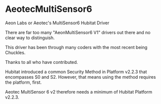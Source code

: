 # AeotecMultiSensor6
Aeon Labs or Aeotec's MultiSensor6 Hubitat Driver

There are far too many "AeonMultiSensor6 V1" drivers out there and no clear way to distinguish. 

This driver has been through many coders with the most recent being Chuckles. 

Thanks to all who have contributed.

Hubitat introduced a common Security Method in Platform v2.2.3 that encompasses S0 and S2. However, that means using the method requires the platform, first.

Aeotec MultiSensor 6 v2 therefore needs a minimum of Hubitat Platform v2.2.3.
